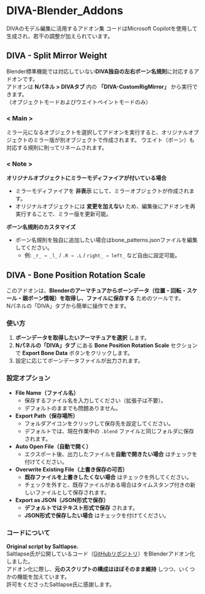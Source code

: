 # DIVA-Blender_Addons
DIVAのモデル編集に活用するアドオン集
コードはMicrosoft Copilotを使用して生成され、若干の調整が加えられています。

## DIVA - Split Mirror Weight
Blender標準機能では対応していない**DIVA独自の左右ボーン名規則**に対応するアドオンです。  
アドオンは **Nパネル > DIVAタブ** 内の **「DIVA-CustomRigMirror」** から実行できます。  
（オブジェクトモードおよびウエイトペイントモードのみ）

### **< Main >**
ミラー元になるオブジェクトを選択してアドオンを実行すると、オリジナルオブジェクトのミラー版が別オブジェクトで作成されます。
ウエイト（ボーン）も対応する規則に則ってリネームされます。

### **< Note >**
**オリジナルオブジェクトにミラーモディファイアが付いている場合**
   - ミラーモディファイアを **非表示** にして、ミラーオブジェクトが作成されます。
   - オリジナルオブジェクトには **変更を加えない** ため、編集後にアドオンを再実行することで、ミラー版を更新可能。

**ボーン名規則のカスタマイズ**  
- ボーン名規則を独自に追加したい場合はbone_patterns.jsonファイルを編集してください。
   - 例: `_r_ → _l_` / `.R → .L` / `right_ → left_` など自由に設定可能。

## DIVA - Bone Position Rotation Scale  
このアドオンは、**Blenderのアーマチュアからボーンデータ（位置・回転・スケール・親ボーン情報）を取得し、ファイルに保存する** ためのツールです。  
Nパネルの「DIVA」タブから簡単に操作できます。  

### 使い方  
1. **ボーンデータを取得したいアーマチュアを選択** します。  
2. **Nパネルの「DIVA」タブ** にある **Bone Position Rotation Scale** セクションで **Export Bone Data** ボタンをクリックします。  
3. 設定に応じてボーンデータファイルが出力されます。  

### 設定オプション  
- **File Name（ファイル名）**  
  - 保存するファイル名を入力してください（拡張子は不要）。  
  - デフォルトのままでも問題ありません。  
- **Export Path（保存場所）**  
  - フォルダアイコンをクリックして保存先を設定してください。  
  - デフォルトでは、現在作業中の `.blend` ファイルと同じフォルダに保存されます。  
- **Auto Open File（自動で開く）**  
  - エクスポート後、出力したファイルを**自動で開きたい場合** はチェックを付けてください。  
- **Overwrite Existing File（上書き保存の可否）**  
  - **既存ファイルを上書きしたくない場合** はチェックを外してください。  
  - チェックを外すと、既存ファイルがある場合はタイムスタンプ付きの新しいファイルとして保存されます。  
- **Export as JSON（JSON形式で保存）**  
  - **デフォルトではテキスト形式で保存** されます。  
  - **JSON形式で保存したい場合** はチェックを付けてください。  

### コードについて  
**Original script by Saltlapse.**  
Saltlapse氏が公開しているコード（[GitHubリポジトリ](https://github.com/Saltlapse/Blender-Mod-Scripts)）をBlenderアドオン化しました。  
アドオン化に際し、**元のスクリプトの構成はほぼそのまま維持** しつつ、いくつかの機能を加えています。  
許可をくださったSaltlapse氏に感謝します。
